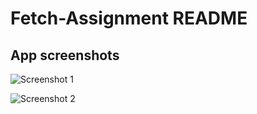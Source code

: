 # Fetch-Assignment README

## App screenshots

![Screenshot 1](/screenshots/Screenshot_20230329_191411.png)


![Screenshot 2](/screenshots/Screenshot_20230329_191336.png)
